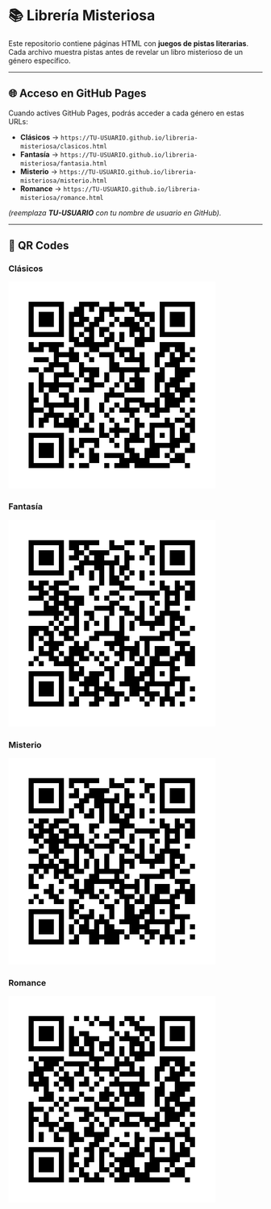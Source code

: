 # 📚 Librería Misteriosa

Este repositorio contiene páginas HTML con **juegos de pistas literarias**.  
Cada archivo muestra pistas antes de revelar un libro misterioso de un género específico.

---

## 🌐 Acceso en GitHub Pages

Cuando actives GitHub Pages, podrás acceder a cada género en estas URLs:

- **Clásicos** → `https://TU-USUARIO.github.io/libreria-misteriosa/clasicos.html`
- **Fantasía** → `https://TU-USUARIO.github.io/libreria-misteriosa/fantasia.html`
- **Misterio** → `https://TU-USUARIO.github.io/libreria-misteriosa/misterio.html`
- **Romance** → `https://TU-USUARIO.github.io/libreria-misteriosa/romance.html`

*(reemplaza **TU-USUARIO** con tu nombre de usuario en GitHub).*

---

## 📸 QR Codes

### Clásicos  
![QR Clásicos](qr/clasicos.png)

### Fantasía  
![QR Fantasía](qr/fantasia.png)

### Misterio  
![QR Misterio](qr/misterio.png)

### Romance  
![QR Romance](qr/romance.png)
